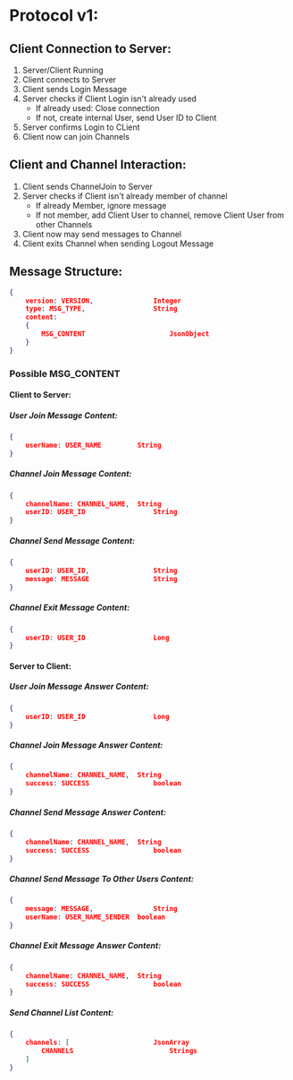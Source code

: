 # Protocol v1:

## Client Connection to Server:
1. Server/Client Running
2. Client connects to Server
3. Client sends Login Message
4. Server checks if Client Login isn't already used
    - If already used: Close connection
	- If not, create internal User, send User ID to Client
5. Server confirms Login to CLient
6. Client now can join Channels
	
## Client and Channel Interaction:
1. Client sends ChannelJoin to Server
2. Server checks if Client isn't already member of channel
	- If already Member, ignore message
	- If not member, add Client User to channel, remove Client User from other Channels
3. Client now may send messages to Channel
4. Client exits Channel when sending Logout Message


## Message Structure:
```json 
{
	version: VERSION,				Integer
	type: MSG_TYPE, 				String
	content: 
	{
		MSG_CONTENT 					JsonObject
	}
}
```
### Possible MSG_CONTENT
#### Client to Server:
##### User Join Message Content:
```json
{
	userName: USER_NAME			String
}
```
##### Channel Join Message Content:
```json
{
	channelName: CHANNEL_NAME,	String
	userID: USER_ID					String
}
```
##### Channel Send Message Content:
```json
{
	userID: USER_ID,				String
	message: MESSAGE				String
}
```
##### Channel Exit Message Content:
```json
{
	userID: USER_ID					Long
}
```

#### Server to Client:
##### User Join Message Answer Content:
```json
{
	userID: USER_ID					Long
}
```
##### Channel Join Message Answer Content:
```json
{
	channelName: CHANNEL_NAME,	String
	success: SUCCESS				boolean
}
```
##### Channel Send Message Answer Content:
```json
{
	channelName: CHANNEL_NAME,	String
	success: SUCCESS				boolean
}
```
##### Channel Send Message To Other Users Content:
```json
{
	message: MESSAGE,				String
	userName: USER_NAME_SENDER	boolean
}
```
##### Channel Exit Message Answer Content:
``` json
{
	channelName: CHANNEL_NAME,	String
	success: SUCCESS				boolean
}
```
##### Send Channel List Content:
``` json
{
	channels: [						JsonArray
		CHANNELS						Strings
	]
}
```